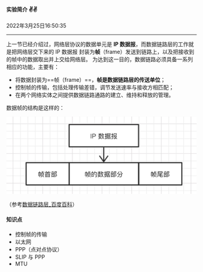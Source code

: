 #### 实验简介 ✌️✌️

2022年3月25日16:50:35

---

上一节已经介绍过，网络层协议的数据单元是 **IP 数据报**，而数据链路层的工作就是把网络层交下来的 IP 数据报 封装为**帧**（frame）发送到链路上，以及把接收到的帧中的数据取出并上交给网络层。 为达到这一目的，数据链路必须具备一系列相应的功能，主要有：

- 将数据封装为==帧（frame）==，**帧是数据链路层的传送单位**；
- 控制帧的传输，包括处理传输差错，调节发送速率与接收方相匹配；
- 在两个网络实体之间提供数据链路通路的建立、维持和释放的管理。

数据帧的结构是这样的：

![图片描述](2.0_实验二数据链路层.assets/1548670989256.png)

（参考[数据链路层_百度百科](https://baike.baidu.com/item/数据链路层)）

#### 知识点

- 控制帧的传输
- 以太网
- PPP（点对点协议）
- SLIP 与 PPP
- MTU